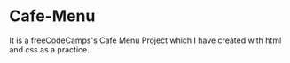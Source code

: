 # Cafe-Menu
It is a freeCodeCamps's Cafe Menu Project which I have created with html and css as a practice.
